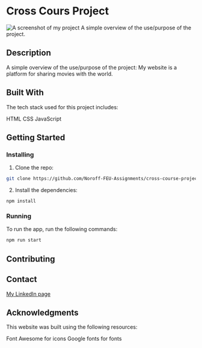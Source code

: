 # Cross Cours Project
![A screenshot of my project](../images/ccp-img)
A simple overview of the use/purpose of the project.

## Description

A simple overview of the use/purpose of the project: My website is a platform for sharing movies with the world.

## Built With

The tech stack used for this project includes:

HTML
CSS
JavaScript

## Getting Started

### Installing



1. Clone the repo:

```bash
git clone https://github.com/Noroff-FEU-Assignments/cross-course-project-FarhiaAddow.git
```

2. Install the dependencies:

```
npm install
```

### Running



To run the app, run the following commands:

```bash
npm run start
```

## Contributing



## Contact

[My LinkedIn page](https://www.linkedin.com/in/farhia-d-addow-b85690175/)



## Acknowledgments

This website was built using the following resources:

Font Awesome for icons
Google fonts for fonts